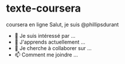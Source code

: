 # texte-coursera
coursera en ligne
 Salut, je suis @phillipsdurant
- 👀 Je suis intéressé par ...
- 🌱 J'apprends actuellement ...
- 💞️ Je cherche à collaborer sur ...
- 📫 Comment me joindre ...
